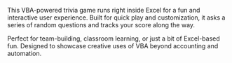 This VBA-powered trivia game runs right inside Excel for a fun and interactive user experience. Built for quick play and customization, it asks a series of random questions and tracks your score along the way.

Perfect for team-building, classroom learning, or just a bit of Excel-based fun. Designed to showcase creative uses of VBA beyond accounting and automation.

